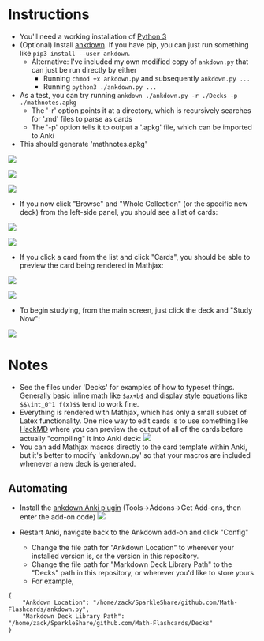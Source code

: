 # Instructions

- You'll need a working installation of [Python 3](https://realpython.com/installing-python/)
- (Optional) Install [ankdown](https://github.com/benwr/ankdown). If you have pip, you can just run something like `pip3 install --user ankdown`.
  - Alternative: I've included my own modified copy of `ankdown.py` that can just be run directly by either
    - Running `chmod +x ankdown.py` and subsequently `ankdown.py ...`
    - Running `python3 ./ankdown.py ...`
- As a test, you can try running  `ankdown ./ankdown.py -r ./Decks -p ./mathnotes.apkg`
  - The '-r' option points it at a directory, which is recursively searches for '.md' files to parse as cards
  - The '-p' option tells it to output a '.apkg' file, which can be imported to Anki
- This should generate 'mathnotes.apkg'

![](figures/image_2020-05-15-22-58-48.png)

![](figures/image_2020-05-15-22-59-55.png)

![](figures/image_2020-05-15-23-00-17.png)

- If you now click "Browse" and "Whole Collection" (or the specific new deck) from the left-side panel, you should see a list of cards:

![](figures/image_2020-05-15-23-03-30.png)

![](figures/image_2020-05-15-23-03-46.png)

- If you click a card from the list and click "Cards", you should be able to preview the card being rendered in Mathjax:

![](figures/image_2020-05-15-23-05-10.png)

![](figures/image_2020-05-15-23-05-35.png)

- To begin studying, from the main screen, just click the deck and "Study Now":

![](figures/image_2020-05-15-23-21-40.png)


# Notes

- See the files under 'Decks' for examples of how to typeset things. Generally basic inline math like `$ax+b$` and display style equations like `$$\int_0^1 f(x)$$` tend to work fine.
- Everything is rendered with Mathjax, which has only a small subset of Latex functionality.
  One nice way to edit cards is to use something like [HackMD](http://hackmd.io) where you can preview the output of all of the cards before actually "compiling" it into Anki deck:
  ![](figures/image_2020-05-15-23-23-30.png)
- You can add Mathjax macros directly to the card template within Anki, but it's better to modify 'ankdown.py' so that your macros are included whenever a new deck is generated.


## Automating

- Install the [ankdown Anki plugin](https://ankiweb.net/shared/info/109255569) (Tools->Addons->Get Add-ons, then enter the add-on code)
![](figures/image_2020-05-15-23-28-22.png)

- Restart Anki, navigate back to the Ankdown add-on and click "Config"
  - Change the file path for "Ankdown Location" to wherever your installed version is, or the version in this repository.
  - Change the file path for "Markdown Deck Library Path" to the "Decks" path in this repository, or wherever you'd like to store yours.
  - For example,
```
{
    "Ankdown Location": "/home/zack/SparkleShare/github.com/Math-Flashcards/ankdown.py",
    "Markdown Deck Library Path": "/home/zack/SparkleShare/github.com/Math-Flashcards/Decks"
}
```


